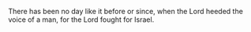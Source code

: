 There has been no day like it before or since, when the Lord heeded the voice of a man, for the Lord fought for Israel.
